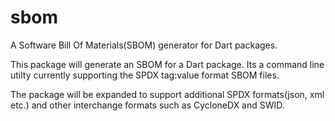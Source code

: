 # sbom
A Software Bill Of Materials(SBOM) generator for Dart packages.

This package will generate an SBOM for a Dart package. Its a command line utilty currently supporting
the SPDX tag:value format SBOM files.

The package will be expanded to support additional SPDX formats(json, xml etc.) and other interchange formats such as CycloneDX and SWID.
